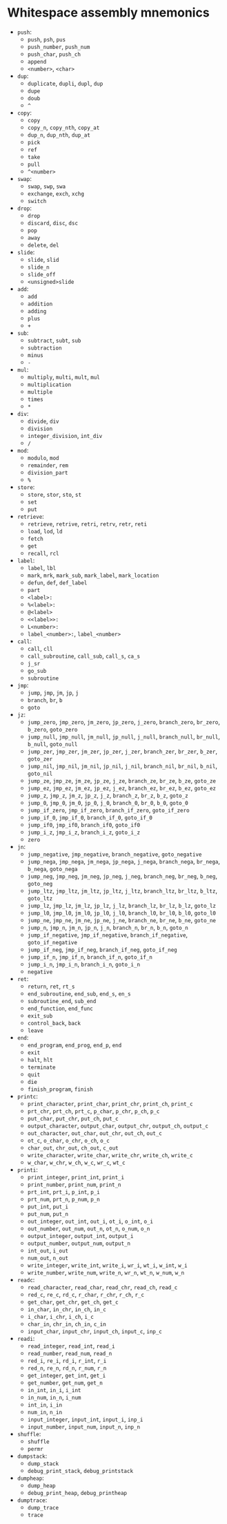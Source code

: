 # Whitespace assembly mnemonics

- `push`:
  - `push`, `psh`, `pus`
  - `push_number`, `push_num`
  - `push_char`, `push_ch`
  - `append`
  - `<number>`, `<char>`
- `dup`:
  - `duplicate`, `dupli`, `dupl`, `dup`
  - `dupe`
  - `doub`
  - `^`
- `copy`:
  - `copy`
  - `copy_n`, `copy_nth`, `copy_at`
  - `dup_n`, `dup_nth`, `dup_at`
  - `pick`
  - `ref`
  - `take`
  - `pull`
  - `^<number>`
- `swap`:
  - `swap`, `swp`, `swa`
  - `exchange`, `exch`, `xchg`
  - `switch`
- `drop`:
  - `drop`
  - `discard`, `disc`, `dsc`
  - `pop`
  - `away`
  - `delete`, `del`
- `slide`:
  - `slide`, `slid`
  - `slide_n`
  - `slide_off`
  - `<unsigned>slide`
- `add`:
  - `add`
  - `addition`
  - `adding`
  - `plus`
  - `+`
- `sub`:
  - `subtract`, `subt`, `sub`
  - `subtraction`
  - `minus`
  - `-`
- `mul`:
  - `multiply`, `multi`, `mult`, `mul`
  - `multiplication`
  - `multiple`
  - `times`
  - `*`
- `div`:
  - `divide`, `div`
  - `division`
  - `integer_division`, `int_div`
  - `/`
- `mod`:
  - `modulo`, `mod`
  - `remainder`, `rem`
  - `division_part`
  - `%`
- `store`:
  - `store`, `stor`, `sto`, `st`
  - `set`
  - `put`
- `retrieve`:
  - `retrieve`, `retrive`, `retri`, `retrv`, `retr`, `reti`
  - `load`, `lod`, `ld`
  - `fetch`
  - `get`
  - `recall`, `rcl`
- `label`:
  - `label`, `lbl`
  - `mark`, `mrk`, `mark_sub`, `mark_label`, `mark_location`
  - `defun`, `def`, `def_label`
  - `part`
  - `<label>:`
  - `%<label>:`
  - `@<label>`
  - `<<label>>:`
  - `L<number>:`
  - `label_<number>:`, `label_<number>`
- `call`:
  - `call`, `cll`
  - `call_subroutine`, `call_sub`, `call_s`, `ca_s`
  - `j_sr`
  - `go_sub`
  - `subroutine`
- `jmp`:
  - `jump`, `jmp`, `jm`, `jp`, `j`
  - `branch`, `br`, `b`
  - `goto`
- `jz`:
  - `jump_zero`, `jmp_zero`, `jm_zero`, `jp_zero`, `j_zero`, `branch_zero`, `br_zero`, `b_zero`, `goto_zero`
  - `jump_null`, `jmp_null`, `jm_null`, `jp_null`, `j_null`, `branch_null`, `br_null`, `b_null`, `goto_null`
  - `jump_zer`, `jmp_zer`, `jm_zer`, `jp_zer`, `j_zer`, `branch_zer`, `br_zer`, `b_zer`, `goto_zer`
  - `jump_nil`, `jmp_nil`, `jm_nil`, `jp_nil`, `j_nil`, `branch_nil`, `br_nil`, `b_nil`, `goto_nil`
  - `jump_ze`, `jmp_ze`, `jm_ze`, `jp_ze`, `j_ze`, `branch_ze`, `br_ze`, `b_ze`, `goto_ze`
  - `jump_ez`, `jmp_ez`, `jm_ez`, `jp_ez`, `j_ez`, `branch_ez`, `br_ez`, `b_ez`, `goto_ez`
  - `jump_z`, `jmp_z`, `jm_z`, `jp_z`, `j_z`, `branch_z`, `br_z`, `b_z`, `goto_z`
  - `jump_0`, `jmp_0`, `jm_0`, `jp_0`, `j_0`, `branch_0`, `br_0`, `b_0`, `goto_0`
  - `jump_if_zero`, `jmp_if_zero`, `branch_if_zero`, `goto_if_zero`
  - `jump_if_0`, `jmp_if_0`, `branch_if_0`, `goto_if_0`
  - `jump_if0`, `jmp_if0`, `branch_if0`, `goto_if0`
  - `jump_i_z`, `jmp_i_z`, `branch_i_z`, `goto_i_z`
  - `zero`
- `jn`:
  - `jump_negative`, `jmp_negative`, `branch_negative`, `goto_negative`
  - `jump_nega`, `jmp_nega`, `jm_nega`, `jp_nega`, `j_nega`, `branch_nega`, `br_nega`, `b_nega`, `goto_nega`
  - `jump_neg`, `jmp_neg`, `jm_neg`, `jp_neg`, `j_neg`, `branch_neg`, `br_neg`, `b_neg`, `goto_neg`
  - `jump_ltz`, `jmp_ltz`, `jm_ltz`, `jp_ltz`, `j_ltz`, `branch_ltz`, `br_ltz`, `b_ltz`, `goto_ltz`
  - `jump_lz`, `jmp_lz`, `jm_lz`, `jp_lz`, `j_lz`, `branch_lz`, `br_lz`, `b_lz`, `goto_lz`
  - `jump_l0`, `jmp_l0`, `jm_l0`, `jp_l0`, `j_l0`, `branch_l0`, `br_l0`, `b_l0`, `goto_l0`
  - `jump_ne`, `jmp_ne`, `jm_ne`, `jp_ne`, `j_ne`, `branch_ne`, `br_ne`, `b_ne`, `goto_ne`
  - `jump_n`, `jmp_n`, `jm_n`, `jp_n`, `j_n`, `branch_n`, `br_n`, `b_n`, `goto_n`
  - `jump_if_negative`, `jmp_if_negative`, `branch_if_negative`, `goto_if_negative`
  - `jump_if_neg`, `jmp_if_neg`, `branch_if_neg`, `goto_if_neg`
  - `jump_if_n`, `jmp_if_n`, `branch_if_n`, `goto_if_n`
  - `jump_i_n`, `jmp_i_n`, `branch_i_n`, `goto_i_n`
  - `negative`
- `ret`:
  - `return`, `ret`, `rt_s`
  - `end_subroutine`, `end_sub`, `end_s`, `en_s`
  - `subroutine_end`, `sub_end`
  - `end_function`, `end_func`
  - `exit_sub`
  - `control_back`, `back`
  - `leave`
- `end`:
  - `end_program`, `end_prog`, `end_p`, `end`
  - `exit`
  - `halt`, `hlt`
  - `terminate`
  - `quit`
  - `die`
  - `finish_program`, `finish`
- `printc`:
  - `print_character`, `print_char`, `print_chr`, `print_ch`, `print_c`
  - `prt_chr`, `prt_ch`, `prt_c`, `p_char`, `p_chr`, `p_ch`, `p_c`
  - `put_char`, `put_chr`, `put_ch`, `put_c`
  - `output_character`, `output_char`, `output_chr`, `output_ch`, `output_c`
  - `out_character`, `out_char`, `out_chr`, `out_ch`, `out_c`
  - `ot_c`, `o_char`, `o_chr`, `o_ch`, `o_c`
  - `char_out`, `chr_out`, `ch_out`, `c_out`
  - `write_character`, `write_char`, `write_chr`, `write_ch`, `write_c`
  - `w_char`, `w_chr`, `w_ch`, `w_c`, `wr_c`, `wt_c`
- `printi`:
  - `print_integer`, `print_int`, `print_i`
  - `print_number`, `print_num`, `print_n`
  - `prt_int`, `prt_i`, `p_int`, `p_i`
  - `prt_num`, `prt_n`, `p_num`, `p_n`
  - `put_int`, `put_i`
  - `put_num`, `put_n`
  - `out_integer`, `out_int`, `out_i`, `ot_i`, `o_int`, `o_i`
  - `out_number`, `out_num`, `out_n`, `ot_n`, `o_num`, `o_n`
  - `output_integer`, `output_int`, `output_i`
  - `output_number`, `output_num`, `output_n`
  - `int_out`, `i_out`
  - `num_out`, `n_out`
  - `write_integer`, `write_int`, `write_i`, `wr_i`, `wt_i`, `w_int`, `w_i`
  - `write_number`, `write_num`, `write_n`, `wr_n`, `wt_n`, `w_num`, `w_n`
- `readc`:
  - `read_character`, `read_char`, `read_chr`, `read_ch`, `read_c`
  - `red_c`, `re_c`, `rd_c`, `r_char`, `r_chr`, `r_ch`, `r_c`
  - `get_char`, `get_chr`, `get_ch`, `get_c`
  - `in_char`, `in_chr`, `in_ch`, `in_c`
  - `i_char`, `i_chr`, `i_ch`, `i_c`
  - `char_in`, `chr_in`, `ch_in`, `c_in`
  - `input_char`, `input_chr`, `input_ch`, `input_c`, `inp_c`
- `readi`:
  - `read_integer`, `read_int`, `read_i`
  - `read_number`, `read_num`, `read_n`
  - `red_i`, `re_i`, `rd_i`, `r_int`, `r_i`
  - `red_n`, `re_n`, `rd_n`, `r_num`, `r_n`
  - `get_integer`, `get_int`, `get_i`
  - `get_number`, `get_num`, `get_n`
  - `in_int`, `in_i`, `i_int`
  - `in_num`, `in_n`, `i_num`
  - `int_in`, `i_in`
  - `num_in`, `n_in`
  - `input_integer`, `input_int`, `input_i`, `inp_i`
  - `input_number`, `input_num`, `input_n`, `inp_n`
- `shuffle`:
  - `shuffle`
  - `permr`
- `dumpstack`:
  - `dump_stack`
  - `debug_print_stack`, `debug_printstack`
- `dumpheap`:
  - `dump_heap`
  - `debug_print_heap`, `debug_printheap`
- `dumptrace`:
  - `dump_trace`
  - `trace`
